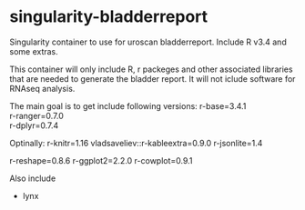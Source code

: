 # singularity-bladderreport
Singularity container to use for uroscan bladderreport. Include R v3.4 and some extras.

This container will only include R, r packeges and other associated libraries that are needed to generate the bladder report.
It will not iclude software for RNAseq analysis.


The main goal is to get include following versions:
r-base=3.4.1 \
r-ranger=0.7.0 \
r-dplyr=0.7.4


Optinally:
r-knitr=1.16
vladsaveliev::r-kableextra=0.9.0
r-jsonlite=1.4

r-reshape=0.8.6
r-ggplot2=2.2.0
r-cowplot=0.9.1



  Also include
  - lynx

  

